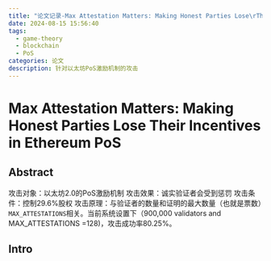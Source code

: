 ```yaml
---
title: "论文记录-Max Attestation Matters: Making Honest Parties Lose\rTheir Incentives in Ethereum PoS"
date: 2024-08-15 15:56:40
tags:
  - game-theory
  - blockchain
  - PoS
categories: 论文
description: 针对以太坊PoS激励机制的攻击
---
```

# Max Attestation Matters: Making Honest Parties Lose Their Incentives in Ethereum PoS

## Abstract
攻击对象：以太坊2.0的PoS激励机制
攻击效果：诚实验证者会受到惩罚
攻击条件：控制29.6%股权
攻击原理：与验证者的数量和证明的最大数量（也就是票数）`MAX_ATTESTATIONS`相关。当前系统设置下（900,000 validators and MAX_ATTESTATIONS =128)，攻击成功率80.25%。

## Intro
